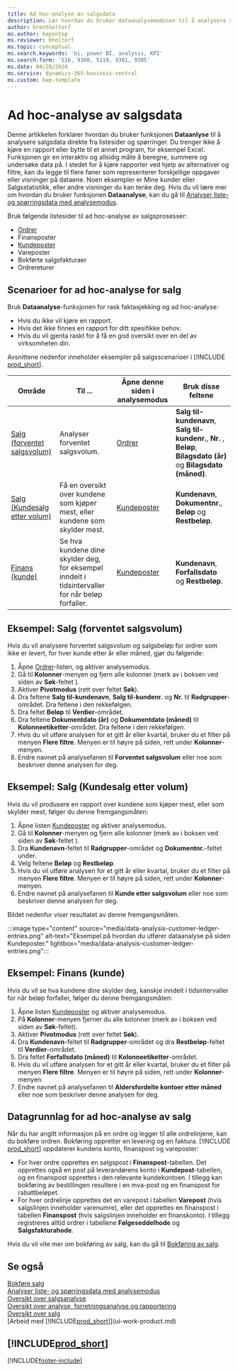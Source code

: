 ```yaml
---
title: Ad hoc-analyse av salgsdata
description: Lær hvordan du bruker dataanalysemodusen til å analysere salgsdata.
author: brentholtorf
ms.author: kepontop
ms.reviewer: bholtorf
ms.topic: conceptual
ms.search.keywords: 'bi, power BI, analysis, KPI'
ms.search.form: '516, 9300, 5119, 9301, 9305'
ms.date: 04/28/2024
ms.service: dynamics-365-business-central
ms.custom: bap-template
---
```


# Ad hoc-analyse av salgsdata

Denne artikkelen forklarer hvordan du bruker funksjonen **Dataanlyse** til å analysere salgsdata direkte fra listesider og spørringer. Du trenger ikke å kjøre en rapport eller bytte til et annet program, for eksempel Excel. Funksjonen gir en interaktiv og allsidig måte å beregne, summere og undersøke data på. I stedet for å kjøre rapporter ved hjelp av alternativer og filtre, kan du legge til flere faner som representerer forskjellige oppgaver eller visninger på dataene. Noen eksempler er Mine kunder eller Salgsstatistikk, eller andre visninger du kan tenke deg. Hvis du vil lære mer om hvordan du bruker funksjonen **Dataanalyse**, kan du gå til [Analyser liste- og spørringsdata med analysemodus](analysis-mode.md).

Bruk følgende listesider til ad hoc-analyse av salgsprosesser:

- [Ordrer](https://businesscentral.dynamics.com/?page=9305)
- Finansposter
- [Kundeposter](https://businesscentral.dynamics.com/?page=25)
- Vareposter
- Bokførte salgsfakturaer
- Ordrereturer

## Scenarioer for ad hoc-analyse for salg

Bruk **Dataanalyse**-funksjonen for rask faktasjekking og ad hoc-analyse:

- Hvis du ikke vil kjøre en rapport.
- Hvis det ikke finnes en rapport for ditt spesifikke behov.
- Hvis du vil gjenta raskt for å få en god oversikt over en del av virksomheten din.

Avsnittene nedenfor inneholder eksempler på salgsscenarioer i [!INCLUDE [prod_short](includes/prod_short.md)].

| Område | Til ... | Åpne denne siden i analysemodus | Bruk disse feltene |
| ---- | ----- | ------------------------------- |------------------- |
| [Salg (forventet salgsvolum)](#example-sales-expected-sales-volume) | Analyser forventet salgsvolum. | [Ordrer](https://businesscentral.dynamics.com/?page=9305) | **Salg til-kundenavn**, **Salg til-kundenr.**, **Nr.** , **Beløp**, **Bilagsdato (år)** og **Bilagsdato (måned)**. |
| [Salg (Kundesalg etter volum)](#example-sales-customer-sales-by-volume) | Få en oversikt over kundene som kjøper mest, eller kundene som skylder mest. | [Kundeposter](https://businesscentral.dynamics.com/?page=25) | **Kundenavn**, **Dokumentnr.**, **Beløp** og **Restbeløp**. |
| [Finans (kunde)](#example-finance-accounts-receivables) | Se hva kundene dine skylder deg, for eksempel inndelt i tidsintervaller for når beløp forfaller. | [Kundeposter](https://businesscentral.dynamics.com/?page=25) | **Kundenavn**, **Forfallsdato** og **Restbeløp**. |

## Eksempel: Salg (forventet salgsvolum)

Hvis du vil analysere forventet salgsvolum og salgsbeløp for ordrer som ikke er levert, for hver kunde etter år eller måned, gjør du følgende:

1. Åpne [Ordrer](https://businesscentral.dynamics.com/?page=9305)-listen, og aktiver analysemodus.
1. Gå til **Kolonner**-menyen og fjern alle kolonner (merk av i boksen ved siden av **Søk**-feltet ).
1. Aktiver **Pivotmodus** (rett over feltet **Søk**).
1. Dra feltene **Salg til-kundenavn**, **Salg til-kundenr.** og **Nr.** til **Radgrupper**-området. Dra feltene i den rekkefølgen.
1. Dra feltet **Beløp** til **Verdier**-området.
1. Dra feltene **Dokumentdato (år)** og **Dokumentdato (måned)** til **Kolonneetiketter**-området. Dra feltene i den rekkefølgen.
1. Hvis du vil utføre analysen for et gitt år eller kvartal, bruker du et filter på menyen **Flere filtre**. Menyen er til høyre på siden, rett under **Kolonner**-menyen.
1. Endre navnet på analysefanen til **Forventet salgsvolum** eller noe som beskriver denne analysen for deg.

## Eksempel: Salg (Kundesalg etter volum)

Hvis du vil produsere en rapport over kundene som kjøper mest, eller som skylder mest, følger du denne fremgangsmåten:

1. Åpne listen [Kundeposter](https://businesscentral.dynamics.com/?page=25) og aktiver analysemodus.
1. Gå til **Kolonner**-menyen og fjern alle kolonner (merk av i boksen ved siden av **Søk**-feltet ).
1. Dra **Kundenavn**-feltet til **Radgrupper**-området og **Dokumentnr.**-feltet under.
1. Velg feltene **Beløp** og **Restbeløp**.
1. Hvis du vil utføre analysen for et gitt år eller kvartal, bruker du et filter på menyen **Flere filtre**. Menyen er til høyre på siden, rett under **Kolonner**-menyen.
1. Endre navnet på analysefanen til **Kunde etter salgsvolum** eller noe som beskriver denne analysen for deg.

Bildet nedenfor viser resultatet av denne fremgangsmåten.

:::image type="content" source="media/data-analysis-customer-ledger-entries.png" alt-text="Eksempel på hvordan du utfører dataanalyse på siden Kundeposter." lightbox="media/data-analysis-customer-ledger-entries.png":::

## Eksempel: Finans (kunde)

Hvis du vil se hva kundene dine skylder deg, kanskje inndelt i tidsintervaller for når beløp forfaller, følger du denne fremgangsmåten:

1. Åpne listen [Kundeposter](https://businesscentral.dynamics.com/?page=25) og aktiver analysemodus.
1. På **Kolonner**-menyen fjerner du alle kolonner (merk av i boksen ved siden av **Søk**-feltet).
1. Aktiver **Pivotmodus** (rett over feltet **Søk**).
1. Dra **Kundenavn**-feltet til **Radgrupper**-området og dra **Restbeløp**-feltet til **Verdier**-området.
1. Dra feltet **Forfallsdato (måned)** til **Kolonneetiketter**-området.
1. Hvis du vil utføre analysen for et gitt år eller kvartal, bruker du et filter på menyen **Flere filtre**. Menyen er til høyre på siden, rett under **Kolonner**-menyen.
1. Endre navnet på analysefanen til **Aldersfordelte kontoer etter måned** eller noe som beskriver denne analysen for deg.

## Datagrunnlag for ad hoc-analyse av salg

Når du har angitt informasjon på en ordre og legger til alle ordrelinjene, kan du bokføre ordren. Bokføring oppretter en levering og en faktura. [!INCLUDE [prod_short](includes/prod_short.md)] oppdaterer kundens konto, finanspost og vareposter:

- For hver ordre opprettes en salgspost i **Finanspost**-tabellen. Det opprettes også en post på leverandørens konto i **Kundepost**-tabellen, og en finanspost opprettes i den relevante kundekontoen. I tillegg kan bokføring av bestillingen resultere i en mva-post og en finanspost for rabattbeløpet.
- For hver ordrelinje opprettes det en varepost i tabellen **Varepost** (hvis salgslinjen inneholder varenumre), eller det opprettes en finanspost i tabellen **Finanspost** (hvis salgslinjen inneholder en finanskonto). I tillegg registreres alltid ordrer i tabellene **Følgeseddelhode** og **Salgsfakturahode**.

Hvis du vil vite mer om bokføring av salg, kan du gå til [Bokføring av salg](ui-post-sales.md).

## Se også

[Bokføre salg](ui-post-sales.md)  
[Analyser liste- og spørringsdata med analysemodus](analysis-mode.md)  
[Oversikt over salgsanalyse](sales-analytics-overview.md)  
[Oversikt over analyse, forretningsanalyse og rapportering](reports-bi-reporting.md)  
[Oversikt over salg](sales-manage-sales.md)  
[Arbeid med [!INCLUDE[prod_short](includes/prod_short.md)]](ui-work-product.md)  

## [!INCLUDE[prod_short](includes/free_trial_md.md)]  

[!INCLUDE[footer-include](includes/footer-banner.md)]